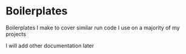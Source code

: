 # Boilerplates
Boilerplates I make to cover similar run code I use on a majority of my projects

I will add other documentation later
